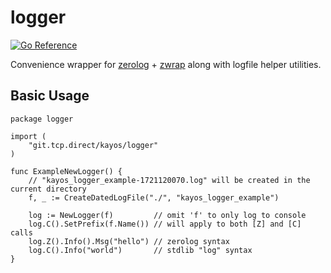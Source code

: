 # logger

[![Go Reference](https://pkg.go.dev/badge/git.tcp.direct/kayos/logger.svg)](https://pkg.go.dev/git.tcp.direct/kayos/logger)

Convenience wrapper for [zerolog](https://github.com/rs/zerolog) + [zwrap](https://github.com/yunginnanet/zwrap) along with logfile helper utilities.

## Basic Usage

```golang
package logger

import (
	"git.tcp.direct/kayos/logger"
)

func ExampleNewLogger() {
	// "kayos_logger_example-1721120070.log" will be created in the current directory
	f, _ := CreateDatedLogFile("./", "kayos_logger_example")

	log := NewLogger(f)         // omit 'f' to only log to console
	log.C().SetPrefix(f.Name()) // will apply to both [Z] and [C] calls
	log.Z().Info().Msg("hello") // zerolog syntax
	log.C().Info("world")       // stdlib "log" syntax
}
```
